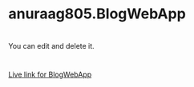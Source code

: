 # anuraag805.BlogWebApp
# 
You can edit and delete it.
#
[Live link for BlogWebApp](https://anuraag805.github.io/BlogWebApp/) 
